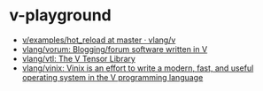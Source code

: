 v-playground
============
- [v/examples/hot_reload at master · vlang/v](https://github.com/vlang/v/tree/master/examples/hot_reload)
- [vlang/vorum: Blogging/forum software written in V](https://github.com/vlang/vorum)
- [vlang/vtl: The V Tensor Library](https://github.com/vlang/vtl)
- [vlang/vinix: Vinix is an effort to write a modern, fast, and useful operating system in the V programming language](https://github.com/vlang/vinix)
